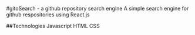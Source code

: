 #gitoSearch - a github repository search engine
A simple search engine for github respositories using React.js

##Technologies
Javascript
HTML
CSS


